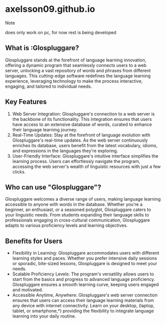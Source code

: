 # axelsson09.github.io

> [!NOTE]
> does only work on pc, for now rest is being developed

## What is :Glospluggare?

Glospluggare stands at the forefront of language learning innovation, offering a dynamic program that seamlessly connects users to a web server, unlocking a vast repository of words and phrases from different languages. This cutting-edge software redefines the language learning experience, leveraging technology to make the process interactive, engaging, and tailored to individual needs.

## Key Features

1. Web Server Integration: Glospluggare's connection to a web server is the backbone of its functionality. This integration ensures that users have access to an extensive database of words, curated to enhance their language learning journey.
2. Real-Time Updates: Stay at the forefront of language evolution with Glospluggare's real-time updates. As the web server continuously enriches its database, users benefit from the latest vocabulary, idioms, and expressions in the languages they're exploring.
3. User-Friendly Interface: Glospluggare's intuitive interface simplifies the learning process. Users can effortlessly navigate the program, accessing the web server's wealth of linguistic resources with just a few clicks.

## Who can use "Glospluggare"?

Glospluggare welcomes a diverse range of users, making language learning accessible to anyone with words in the database. Whether you're a beginner, an enthusiast, or a seasoned polyglot, Glospluggare caters to your linguistic needs. From students expanding their language skills to professionals engaging in cross-cultural communication, Glospluggare adapts to various proficiency levels and learning objectives.

## Benefits for Users

* Flexibility in Learning: Glospluggare accommodates users with different learning styles and paces. Whether you prefer intensive daily sessions or sporadic, bite-sized lessons, Glospluggare is designed to meet your needs.
* Scalable Proficiency Levels: The program's versatility allows users to start from the basics and progress to advanced language proficiency. Glospluggare ensures a smooth learning curve, keeping users engaged and motivated.
* Accessible Anytime, Anywhere: Glospluggare's web server connection ensures that users can access their language learning materials from any device with internet connectivity. Learn on your desktop, (laptop, tablet, or smartphone,*) providing the flexibility to integrate language learning into your daily routine.
